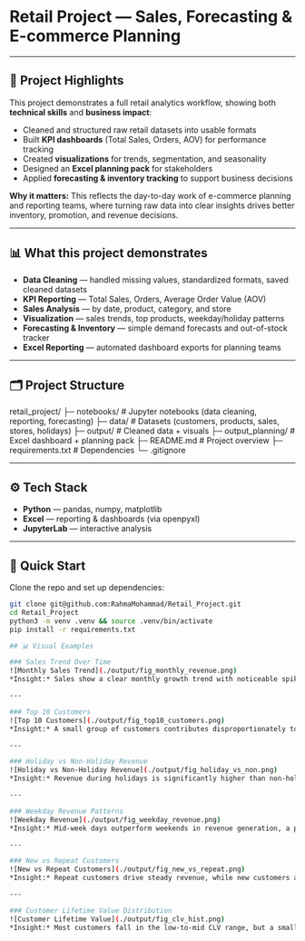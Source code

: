 # Retail Project — Sales, Forecasting & E-commerce Planning

---

## 🌟 Project Highlights

This project demonstrates a full retail analytics workflow, showing both **technical skills** and **business impact**:

- Cleaned and structured raw retail datasets into usable formats
- Built **KPI dashboards** (Total Sales, Orders, AOV) for performance tracking
- Created **visualizations** for trends, segmentation, and seasonality
- Designed an **Excel planning pack** for stakeholders
- Applied **forecasting & inventory tracking** to support business decisions

**Why it matters:** This reflects the day-to-day work of e-commerce planning and reporting teams, where turning raw data into clear insights drives better inventory, promotion, and revenue decisions.

---

## 📊 What this project demonstrates
- **Data Cleaning** — handled missing values, standardized formats, saved cleaned datasets
- **KPI Reporting** — Total Sales, Orders, Average Order Value (AOV)
- **Sales Analysis** — by date, product, category, and store
- **Visualization** — sales trends, top products, weekday/holiday patterns
- **Forecasting & Inventory** — simple demand forecasts and out-of-stock tracker
- **Excel Reporting** — automated dashboard exports for planning teams

---

## 🗂 Project Structure
retail_project/
├─ notebooks/ # Jupyter notebooks (data cleaning, reporting, forecasting)
├─ data/ # Datasets (customers, products, sales, stores, holidays)
├─ output/ # Cleaned data + visuals
├─ output_planning/ # Excel dashboard + planning pack
├─ README.md # Project overview
├─ requirements.txt # Dependencies
└─ .gitignore


---

## ⚙️ Tech Stack
- **Python** — pandas, numpy, matplotlib
- **Excel** — reporting & dashboards (via openpyxl)
- **JupyterLab** — interactive analysis

---

## 🚀 Quick Start
Clone the repo and set up dependencies:
```bash
git clone git@github.com:RahmaMohammad/Retail_Project.git
cd Retail_Project
python3 -m venv .venv && source .venv/bin/activate
pip install -r requirements.txt

## 📊 Visual Examples

### Sales Trend Over Time
![Monthly Sales Trend](./output/fig_monthly_revenue.png)  
*Insight:* Sales show a clear monthly growth trend with noticeable spikes during holiday seasons, reflecting demand surges and consumer behavior patterns.  

---

### Top 10 Customers
![Top 10 Customers](./output/fig_top10_customers.png)  
*Insight:* A small group of customers contributes disproportionately to revenue, highlighting the importance of client segmentation and retention strategies.  

---

### Holiday vs Non-Holiday Revenue
![Holiday vs Non-Holiday Revenue](./output/fig_holiday_vs_non.png)  
*Insight:* Revenue during holidays is significantly higher than non-holiday periods, showing the impact of promotions and seasonal events on sales performance.  

---

### Weekday Revenue Patterns
![Weekday Revenue](./output/fig_weekday_revenue.png)  
*Insight:* Mid-week days outperform weekends in revenue generation, a pattern useful for inventory planning and targeted promotions.  

---

### New vs Repeat Customers
![New vs Repeat Customers](./output/fig_new_vs_repeat.png)  
*Insight:* Repeat customers drive steady revenue, while new customers add spikes, showing the balance between acquisition and retention.  

---

### Customer Lifetime Value Distribution
![Customer Lifetime Value](./output/fig_clv_hist.png)  
*Insight:* Most customers fall in the low-to-mid CLV range, but a small segment of high-value customers has outsized business impact.  
